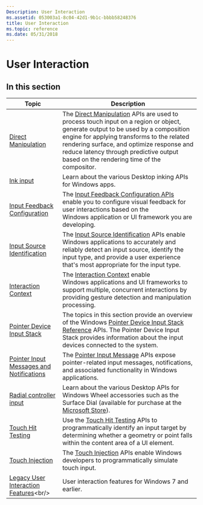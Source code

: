 ```yaml
---
Description: User Interaction
ms.assetid: 053003a1-8c04-42d1-9b1c-bbbb58248376
title: User Interaction
ms.topic: reference
ms.date: 05/31/2018
---
```


# User Interaction

## In this section

| Topic | Description |
| --- | --- |
| [Direct Manipulation](/windows/win32/directmanipulation/direct-manipulation-portal)<br/> | The [Direct Manipulation](directmanipulation/direct-manipulation-reference.md) APIs are used to process touch input on a region or object, generate output to be used by a composition engine for applying transforms to the related rendering surface, and optimize response and reduce latency through predictive output based on the rendering time of the compositor.<br/> |
| [Ink input](input_ink/input-ink-portal.md)<br/> | Learn about the various Desktop inking APIs for Windows apps.<br/>  |
| [Input Feedback Configuration](input_feedback/input-feedback-configuration-portal.md)<br/> | The [Input Feedback Configuration APIs](input_feedback/input-feedback-configuration-reference.md) enable you to configure visual feedback for user interactions based on the Windows application or UI framework you are developing. <br/> |
| [Input Source Identification](input_sourceid/input-source-identification-portal.md)<br/>   | The [Input Source Identification](input_sourceid/input-source-identification-reference.md) APIs enable Windows applications to accurately and reliably detect an input source, identify the input type, and provide a user experience that's most appropriate for the input type. <br/> |
| [Interaction Context](input_intcontext/interaction-context-portal.md)<br/> | The [Interaction Context](input_intcontext/interaction-context-reference.md) enable Windows applications and UI frameworks to support multiple, concurrent interactions by providing gesture detection and manipulation processing.<br/> |
| [Pointer Device Input Stack](input_pointerdevice/pointer-device-stack-portal.md)<br/> | The topics in this section provide an overview of the Windows [Pointer Device Input Stack Reference](input_pointerdevice/unified-input-stack-reference.md) APIs. The Pointer Device Input Stack provides information about the input devices connected to the system.<br/> |
| [Pointer Input Messages and Notifications](inputmsg/messages-and-notifications-portal.md)<br/> | The [Pointer Input Message](inputmsg/wmpointer-reference.md) APIs expose pointer-related input messages, notifications, and associated functionality in Windows applications. <br/> |
| [Radial controller input](input_radial/radialcontroller-portal.md)<br/> | Learn about the various Desktop APIs for Windows Wheel accessories such as the Surface Dial (available for purchase at the [Microsoft Store](https://www.microsoft.com/store/d/Surface-Dial/925R551SKTGN?icid=Surface_Accessories_ModB_Surface_Dial_103116)). <br/> |
| [Touch Hit Testing](input_touchhittest/touch-hit-testing-portal.md)<br/> | Use the [Touch Hit Testing](input_touchhittest/touchhittest-reference.md) APIs to programmatically identify an input target by determining whether a geometry or point falls within the content area of a UI element. <br/> |
| [Touch Injection](input_touchinjection/touch-injection-portal.md)<br/> | The [Touch Injection](input_touchinjection/touch-injection-reference.md) APIs enable Windows developers to programmatically simulate touch input.<br/> |
| [Legacy User Interaction Features](https://msdn.microsoft.com/library/JJ151916(v=VS.85).aspx)<br/> | User interaction features for Windows 7 and earlier. <br/> |
